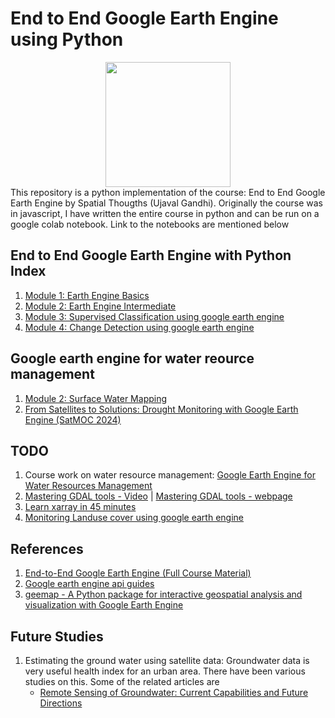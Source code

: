 # End to End Google Earth Engine using Python


<img src="https://i0.wp.com/spatialthoughts.com/wp-content/uploads/2021/06/Spatial-Thoughts-FINAL-1.png?w=400&ssl=1" height="200" style="display: block; margin: 0 auto;"/>
This repository is a python implementation of the course: End to End Google Earth Engine by Spatial Thougths (Ujaval Gandhi). Originally the course was in javascript, I have written the entire course in python and can be run on a google colab notebook. Link to the notebooks are mentioned below

## End to End Google Earth Engine with Python Index

1. [Module 1: Earth Engine Basics](https://github.com/kavyajeetbora/geemap/blob/master/end_to_end_earth_engine/Module_01_Earth_Engine_Basics.ipynb)
2. [Module 2: Earth Engine Intermediate](https://github.com/kavyajeetbora/geemap/blob/master/end_to_end_earth_engine/Module_02_Earth_Engine_Intermediate.ipynb)
3. [Module 3: Supervised Classification using google earth engine](https://github.com/kavyajeetbora/end_to_end_gee_with_python/blob/master/end_to_end_earth_engine/Module_03_Supervised_Classification.ipynb)
4. [Module 4: Change Detection using google earth engine](https://github.com/kavyajeetbora/end_to_end_gee_with_python/blob/master/end_to_end_earth_engine/Module_04_change_detection.ipynb)

## Google earth engine for water reource management
1. [Module 2: Surface Water Mapping](https://github.com/kavyajeetbora/end_to_end_gee_with_python/blob/master/water_resource_management/module_02_surface_water_mapping.ipynb)
2. [From Satellites to Solutions: Drought Monitoring with Google Earth Engine (SatMOC 2024)](https://geemap.org/workshops/SatMOC_2024/#exploring-drought-datasets)

## TODO
1. Course work on water resource management: [Google Earth Engine for Water Resources Management](https://courses.spatialthoughts.com/gee-water-resources-management.html)
2. [Mastering GDAL tools - Video](https://youtu.be/72WVyc8Jtz4?si=q41rz3yiQY6wWvAi) | [Mastering GDAL tools - webpage](https://courses.spatialthoughts.com/gdal-tools.html)
3. [Learn xarray in 45 minutes](https://tutorial.xarray.dev/overview/xarray-in-45-min.html)
4. [Monitoring Landuse cover using google earth engine](https://www.youtube.com/watch?v=W1enQYFzpMc&t=4935s)
   
## References

1. [End-to-End Google Earth Engine (Full Course Material)](https://courses.spatialthoughts.com/end-to-end-gee.html)
2. [Google earth engine api guides](https://developers.google.com/earth-engine/guides)
3. [geemap - A Python package for interactive geospatial analysis and visualization with Google Earth Engine](https://geemap.org/)

## Future Studies

1. Estimating the ground water using satellite data: Groundwater data is very useful health index for an urban area. There have been various studies on this. Some of the related articles are
   - [Remote Sensing of Groundwater: Current Capabilities and Future Directions](https://agupubs.onlinelibrary.wiley.com/doi/10.1029/2022WR032219)
